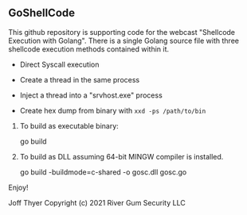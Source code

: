 ## GoShellCode

This github repository is supporting code for the webcast "Shellcode Execution with Golang".
There is a single Golang source file with three shellcode execution methods
contained within it.

* Direct Syscall execution
* Create a thread in the same process
* Inject a thread into a "srvhost.exe" process

* Create hex dump from binary with `xxd -ps /path/to/bin` 

1. To build as executable binary:

	go build

2. To build as DLL assuming 64-bit MINGW compiler is installed.

	go build -buildmode=c-shared -o gosc.dll gosc.go


Enjoy!

Joff Thyer
Copyright (c) 2021
River Gum Security LLC


